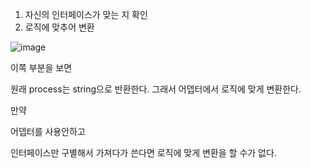 1. 자신의 인터페이스가 맞는 지 확인
2. 로직에 맞추어 변환


![image](https://user-images.githubusercontent.com/108928206/183417643-e9bdaced-c98e-41f3-bd77-fa44a7014d37.png)

이쪽 부분을 보면

원래 process는 string으로 반환한다. 그래서 어뎁터에서 로직에 맞게 변환한다.

만약 

어뎁터를 사용안하고

인터페이스만 구별해서 가져다가 쓴다면 로직에 맞게 변환을 할 수가 없다.
